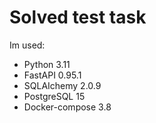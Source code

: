 # Solved test task

Im used:
- Python 3.11
- FastAPI 0.95.1
- SQLAIchemy 2.0.9
- PostgreSQL 15
- Docker-compose 3.8
